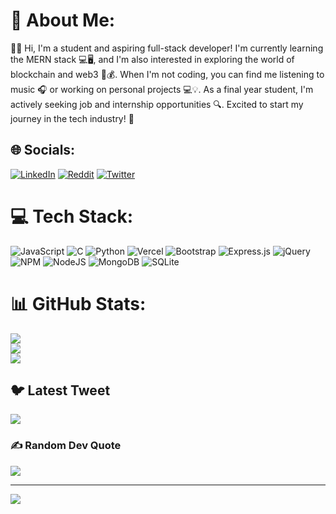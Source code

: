 # 💫 About Me:
👨‍💻 Hi, I'm a student and aspiring full-stack developer! I'm currently learning the MERN stack 💻🖥️, and I'm also interested in exploring the world of blockchain and web3 🔗💰. When I'm not coding, you can find me listening to music 🎧 or working on personal projects 💻💡. As a final year student, I'm actively seeking job and internship opportunities 🔍. Excited to start my journey in the tech industry! 🚀


## 🌐 Socials:
[![LinkedIn](https://img.shields.io/badge/LinkedIn-%230077B5.svg?logo=linkedin&logoColor=white)](https://linkedin.com/in/isushaant) [![Reddit](https://img.shields.io/badge/Reddit-%23FF4500.svg?logo=Reddit&logoColor=white)](https://reddit.com/user/isushannt) [![Twitter](https://img.shields.io/badge/Twitter-%231DA1F2.svg?logo=Twitter&logoColor=white)](https://twitter.com/isushaant) 

# 💻 Tech Stack:
![JavaScript](https://img.shields.io/badge/javascript-%23323330.svg?style=for-the-badge&logo=javascript&logoColor=%23F7DF1E) ![C](https://img.shields.io/badge/c-%2300599C.svg?style=for-the-badge&logo=c&logoColor=white) ![Python](https://img.shields.io/badge/python-3670A0?style=for-the-badge&logo=python&logoColor=ffdd54) ![Vercel](https://img.shields.io/badge/vercel-%23000000.svg?style=for-the-badge&logo=vercel&logoColor=white) ![Bootstrap](https://img.shields.io/badge/bootstrap-%23563D7C.svg?style=for-the-badge&logo=bootstrap&logoColor=white) ![Express.js](https://img.shields.io/badge/express.js-%23404d59.svg?style=for-the-badge&logo=express&logoColor=%2361DAFB) ![jQuery](https://img.shields.io/badge/jquery-%230769AD.svg?style=for-the-badge&logo=jquery&logoColor=white) ![NPM](https://img.shields.io/badge/NPM-%23000000.svg?style=for-the-badge&logo=npm&logoColor=white) ![NodeJS](https://img.shields.io/badge/node.js-6DA55F?style=for-the-badge&logo=node.js&logoColor=white) ![MongoDB](https://img.shields.io/badge/MongoDB-%234ea94b.svg?style=for-the-badge&logo=mongodb&logoColor=white) ![SQLite](https://img.shields.io/badge/sqlite-%2307405e.svg?style=for-the-badge&logo=sqlite&logoColor=white)
# 📊 GitHub Stats:
![](https://github-readme-stats-sigma-five.vercel.app/api?username=isushaant&theme=dark&hide_border=false&include_all_commits=false&count_private=false)<br/>
![](https://github-readme-streak-stats.herokuapp.com/?user=isushaant&theme=dark&hide_border=false)<br/>
![](https://github-readme-stats-sigma-five.vercel.app/api/top-langs/?username=isushaant&theme=dark&hide_border=false&include_all_commits=false&count_private=false&layout=compact)

## 🐦 Latest Tweet
[![](https://gtce.itsvg.in/api?username=isushaant)](https://github.com/VishwaGauravIn/github-twitter-card-embed)

### ✍️ Random Dev Quote
![](https://quotes-github-readme.vercel.app/api?type=horizontal&theme=radical)

---
[![](https://visitcount.itsvg.in/api?id=isushaant&icon=0&color=0)](https://visitcount.itsvg.in)

<!-- Proudly created with GPRM ( https://gprm.itsvg.in ) -->
